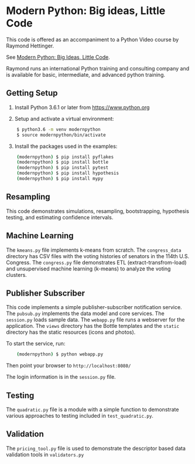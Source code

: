 Modern Python: Big ideas, Little Code
=====================================

This code is offered as an accompaniment to a Python Video course
by Raymond Hettinger.

See [Modern Python: Big Ideas, Little Code][1].

Raymond runs an international Python training and consulting
company and is available for basic, intermediate, and advanced
python training.

[1]: http://www.informit.com/store/modern-python-livelessons-big-ideas-and-little-code-9780134743417


Getting Setup
-------------

1) Install Python 3.6.1 or later from https://www.python.org

2) Setup and activate a virtual environment:

```bash
    $ python3.6 -m venv modernpython
    $ source modernpython/bin/activate
```

3) Install the packages used in the examples:

```bash
    (modernpython) $ pip install pyflakes
    (modernpython) $ pip install bottle
    (modernpython) $ pip install pytest
    (modernpython) $ pip install hypothesis
    (modernpython) $ pip install mypy
```

Resampling
----------

This code demonstrates simulations, resampling, bootstrapping,
hypothesis testing, and estimating confidence intervals.


Machine Learning
----------------

The `kmeans.py` file implements k-means from scratch.  The
`congress_data` directory has CSV files with the voting histories
of senators in the 114th U.S. Congress.  The `congress.py` file
demonstrates ETL (extract-transfrom-load) and unsupervised
machine learning (k-means) to analyze the voting clusters.


Publisher Subscriber
--------------------

This code implements a simple publisher-subscriber notification
service.  The `pubsub.py` implements the data model and core
services.  The `session.py` loads sample data.  The `webapp.py`
file runs a webserver for the application.  The `views` directory
has the Bottle templates and the `static` directory has the
static resources (icons and photos).

To start the service, run:

```bash
    (modernpython) $ python webapp.py
```

Then point your browser to `http://localhost:8080/`

The login information is in the `session.py` file.


Testing
-------

The `quadratic.py` file is a module with a simple function to
demonstrate various approaches to testing included in
`test_quadratic.py`.


Validation
----------

The `pricing_tool.py` file is used to demonstrate the descriptor
based data validation tools in `validators.py`
